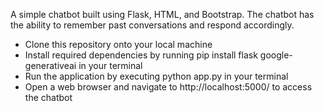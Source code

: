 A simple chatbot built using Flask, HTML, and Bootstrap. The chatbot has the ability to remember past conversations and respond accordingly.



* Clone this repository onto your local machine
* Install required dependencies by running pip install flask google-generativeai in your terminal
* Run the application by executing python app.py in your terminal
* Open a web browser and navigate to http://localhost:5000/ to access the chatbot
